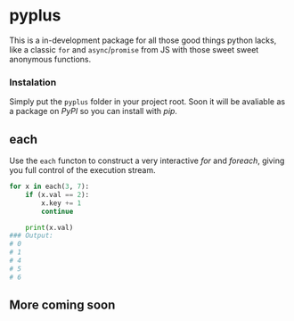 # pyplus
This is a in-development package for all those good things python lacks, like a classic `for` and `async`/`promise` from JS with those sweet sweet anonymous functions.  

### Instalation
Simply put the `pyplus` folder in your project root. Soon it will be avaliable as a package on *PyPI* so you can install with *pip*.

## each
Use the `each` functon to construct a very interactive *for* and *foreach*, giving you full control of the execution stream.

```python
for x in each(3, 7):
    if (x.val == 2):
        x.key += 1
        continue

    print(x.val)
### Output:
# 0
# 1
# 4
# 5
# 6
```

## More coming soon
